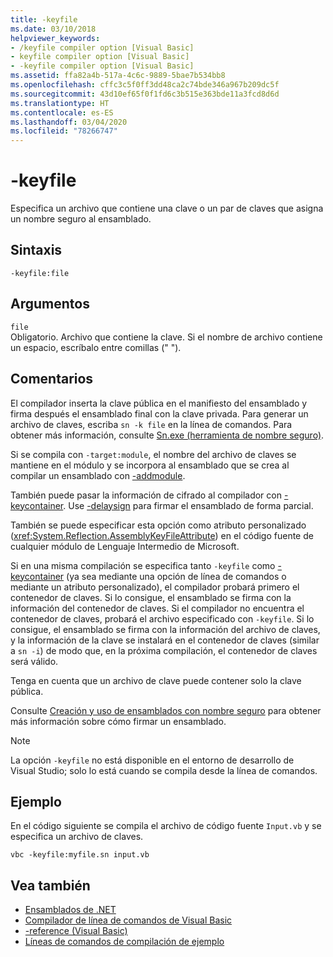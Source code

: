 ```yaml
---
title: -keyfile
ms.date: 03/10/2018
helpviewer_keywords:
- /keyfile compiler option [Visual Basic]
- keyfile compiler option [Visual Basic]
- -keyfile compiler option [Visual Basic]
ms.assetid: ffa82a4b-517a-4c6c-9889-5bae7b534bb8
ms.openlocfilehash: cffc3c5f0ff3dd48ca2c74bde346a967b209dc5f
ms.sourcegitcommit: 43d10ef65f0f1fd6c3b515e363bde11a3fcd8d6d
ms.translationtype: HT
ms.contentlocale: es-ES
ms.lasthandoff: 03/04/2020
ms.locfileid: "78266747"
---
```

# <a name="-keyfile"></a>-keyfile
Especifica un archivo que contiene una clave o un par de claves que asigna un nombre seguro al ensamblado.  
  
## <a name="syntax"></a>Sintaxis  
  
```console
-keyfile:file  
```  
  
## <a name="arguments"></a>Argumentos  
 `file`  
 Obligatorio. Archivo que contiene la clave. Si el nombre de archivo contiene un espacio, escríbalo entre comillas (" ").  
  
## <a name="remarks"></a>Comentarios  
 El compilador inserta la clave pública en el manifiesto del ensamblado y firma después el ensamblado final con la clave privada. Para generar un archivo de claves, escriba `sn -k file` en la línea de comandos. Para obtener más información, consulte [Sn.exe (herramienta de nombre seguro)](../../../framework/tools/sn-exe-strong-name-tool.md).  
  
 Si se compila con `-target:module`, el nombre del archivo de claves se mantiene en el módulo y se incorpora al ensamblado que se crea al compilar un ensamblado con [-addmodule](../../../visual-basic/reference/command-line-compiler/addmodule.md).  
  
 También puede pasar la información de cifrado al compilador con [-keycontainer](../../../visual-basic/reference/command-line-compiler/keycontainer.md). Use [-delaysign](../../../visual-basic/reference/command-line-compiler/delaysign.md) para firmar el ensamblado de forma parcial.  
  
 También se puede especificar esta opción como atributo personalizado (<xref:System.Reflection.AssemblyKeyFileAttribute>) en el código fuente de cualquier módulo de Lenguaje Intermedio de Microsoft.  
  
 Si en una misma compilación se especifica tanto `-keyfile` como [-keycontainer](../../../visual-basic/reference/command-line-compiler/keycontainer.md) (ya sea mediante una opción de línea de comandos o mediante un atributo personalizado), el compilador probará primero el contenedor de claves. Si lo consigue, el ensamblado se firma con la información del contenedor de claves. Si el compilador no encuentra el contenedor de claves, probará el archivo especificado con `-keyfile`. Si lo consigue, el ensamblado se firma con la información del archivo de claves, y la información de la clave se instalará en el contenedor de claves (similar a `sn -i`) de modo que, en la próxima compilación, el contenedor de claves será válido.  
  
 Tenga en cuenta que un archivo de clave puede contener solo la clave pública.  
  
 Consulte [Creación y uso de ensamblados con nombre seguro](../../../standard/assembly/create-use-strong-named.md) para obtener más información sobre cómo firmar un ensamblado.  
  
> [!NOTE]
> La opción `-keyfile` no está disponible en el entorno de desarrollo de Visual Studio; solo lo está cuando se compila desde la línea de comandos.

## <a name="example"></a>Ejemplo

En el código siguiente se compila el archivo de código fuente `Input.vb` y se especifica un archivo de claves.

```console
vbc -keyfile:myfile.sn input.vb
```

## <a name="see-also"></a>Vea también

- [Ensamblados de .NET](../../../standard/assembly/index.md)
- [Compilador de línea de comandos de Visual Basic](../../../visual-basic/reference/command-line-compiler/index.md)
- [-reference (Visual Basic)](../../../visual-basic/reference/command-line-compiler/reference.md)
- [Líneas de comandos de compilación de ejemplo](../../../visual-basic/reference/command-line-compiler/sample-compilation-command-lines.md)
